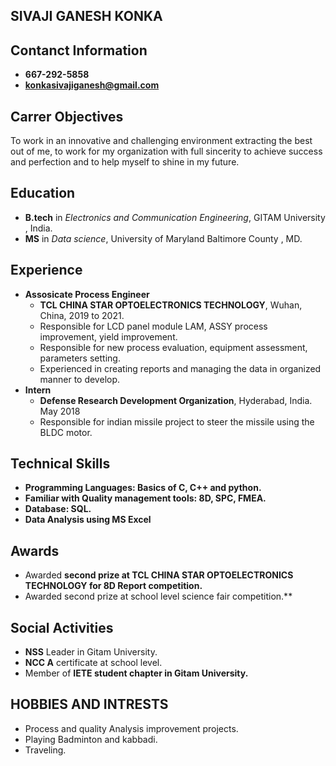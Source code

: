 ## SIVAJI GANESH KONKA

## Contanct Information
* **667-292-5858**
* **konkasivajiganesh@gmail.com**

## Carrer Objectives
To work in an innovative and challenging environment extracting the best out of me, to work for my organization with full sincerity to achieve success and perfection and to help myself to shine in my future.

## Education
* **B.tech** in *Electronics and Communication Engineering*, GITAM University , India.
* **MS** in *Data science*, University of Maryland Baltimore County , MD.

## Experience
* **Assosicate Process Engineer**
  * **TCL CHINA STAR OPTOELECTRONICS TECHNOLOGY**, Wuhan, China, 2019 to 2021.
   * Responsible for LCD panel module LAM, ASSY process improvement, yield improvement.
   * Responsible for new process evaluation, equipment assessment, parameters setting.
   * Experienced in creating reports and managing the data in organized manner to develop.
* **Intern**
  * **Defense Research Development Organization**, Hyderabad, India. May 2018
   * Responsible for indian missile project to steer the missile using the BLDC motor.
  
## Technical Skills
* **Programming Languages: Basics of C, C++ and python.**
* **Familiar with Quality management tools: 8D, SPC, FMEA.**
* **Database: SQL.**
* **Data Analysis using MS Excel**

## Awards
* Awarded **second prize at TCL CHINA STAR OPTOELECTRONICS TECHNOLOGY for 8D Report            competition.**
* Awarded second prize at school level science fair competition.**

## Social Activities
* **NSS** Leader in Gitam University.
* **NCC A** certificate at school level.
* Member of **IETE student chapter in Gitam University.**

## HOBBIES AND INTRESTS
* Process and quality Analysis improvement projects.
* Playing Badminton and kabbadi.
* Traveling.

  
